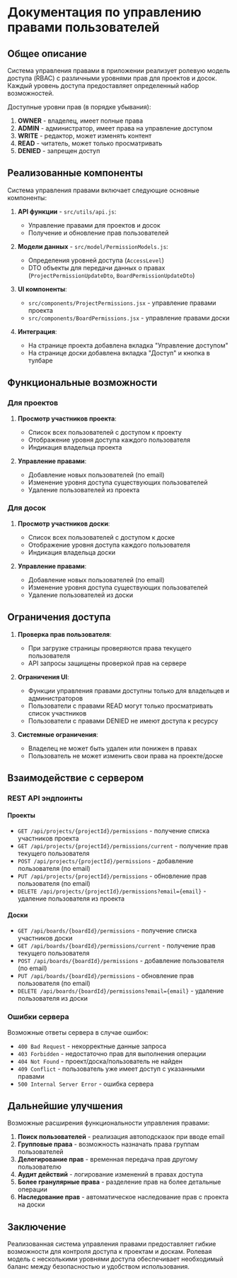 # Документация по управлению правами пользователей

## Общее описание

Система управления правами в приложении реализует ролевую модель доступа (RBAC) с различными уровнями прав для проектов и досок. Каждый уровень доступа предоставляет определенный набор возможностей.

Доступные уровни прав (в порядке убывания):
1. **OWNER** - владелец, имеет полные права
2. **ADMIN** - администратор, имеет права на управление доступом
3. **WRITE** - редактор, может изменять контент
4. **READ** - читатель, может только просматривать
5. **DENIED** - запрещен доступ

## Реализованные компоненты

Система управления правами включает следующие основные компоненты:

1. **API функции** - `src/utils/api.js`:
   - Управление правами для проектов и досок
   - Получение и обновление прав пользователей

2. **Модели данных** - `src/model/PermissionModels.js`:
   - Определения уровней доступа (`AccessLevel`)
   - DTO объекты для передачи данных о правах (`ProjectPermissionUpdateDto`, `BoardPermissionUpdateDto`)

3. **UI компоненты**:
   - `src/components/ProjectPermissions.jsx` - управление правами проекта
   - `src/components/BoardPermissions.jsx` - управление правами доски

4. **Интеграция**:
   - На странице проекта добавлена вкладка "Управление доступом"
   - На странице доски добавлена вкладка "Доступ" и кнопка в тулбаре

## Функциональные возможности

### Для проектов

1. **Просмотр участников проекта**:
   - Список всех пользователей с доступом к проекту
   - Отображение уровня доступа каждого пользователя
   - Индикация владельца проекта

2. **Управление правами**:
   - Добавление новых пользователей (по email)
   - Изменение уровня доступа существующих пользователей
   - Удаление пользователей из проекта

### Для досок

1. **Просмотр участников доски**:
   - Список всех пользователей с доступом к доске
   - Отображение уровня доступа каждого пользователя
   - Индикация владельца доски

2. **Управление правами**:
   - Добавление новых пользователей (по email)
   - Изменение уровня доступа существующих пользователей
   - Удаление пользователей из доски

## Ограничения доступа

1. **Проверка прав пользователя**:
   - При загрузке страницы проверяются права текущего пользователя
   - API запросы защищены проверкой прав на сервере

2. **Ограничения UI**:
   - Функции управления правами доступны только для владельцев и администраторов
   - Пользователи с правами READ могут только просматривать список участников
   - Пользователи с правами DENIED не имеют доступа к ресурсу

3. **Системные ограничения**:
   - Владелец не может быть удален или понижен в правах
   - Пользователь не может изменить свои права на проекте/доске

## Взаимодействие с сервером

### REST API эндпоинты

#### Проекты
- `GET /api/projects/{projectId}/permissions` - получение списка участников проекта
- `GET /api/projects/{projectId}/permissions/current` - получение прав текущего пользователя
- `POST /api/projects/{projectId}/permissions` - добавление пользователя (по email)
- `PUT /api/projects/{projectId}/permissions` - обновление прав пользователя (по email)
- `DELETE /api/projects/{projectId}/permissions?email={email}` - удаление пользователя из проекта

#### Доски
- `GET /api/boards/{boardId}/permissions` - получение списка участников доски
- `GET /api/boards/{boardId}/permissions/current` - получение прав текущего пользователя
- `POST /api/boards/{boardId}/permissions` - добавление пользователя (по email)
- `PUT /api/boards/{boardId}/permissions` - обновление прав пользователя (по email)
- `DELETE /api/boards/{boardId}/permissions?email={email}` - удаление пользователя из доски

### Ошибки сервера

Возможные ответы сервера в случае ошибок:
- `400 Bad Request` - некорректные данные запроса
- `403 Forbidden` - недостаточно прав для выполнения операции
- `404 Not Found` - проект/доска/пользователь не найден
- `409 Conflict` - пользователь уже имеет доступ с указанными правами
- `500 Internal Server Error` - ошибка сервера

## Дальнейшие улучшения

Возможные расширения функциональности управления правами:

1. **Поиск пользователей** - реализация автоподсказок при вводе email
2. **Групповые права** - возможность назначать права группам пользователей
3. **Делегирование прав** - временная передача прав другому пользователю
4. **Аудит действий** - логирование изменений в правах доступа
5. **Более гранулярные права** - разделение прав на более детальные операции
6. **Наследование прав** - автоматическое наследование прав с проекта на доски

## Заключение

Реализованная система управления правами предоставляет гибкие возможности для контроля доступа к проектам и доскам. Ролевая модель с несколькими уровнями доступа обеспечивает необходимый баланс между безопасностью и удобством использования. 